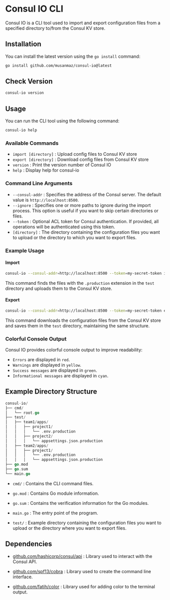 # Consul IO CLI

Consul IO is a CLI tool used to import and export configuration files from a specified directory to/from the Consul KV store.

## Installation

You can install the latest version using the `go install` command:

```sh
go install github.com/musanmaz/consul-io@latest
```

## Check Version

```sh
consul-io version
```

## Usage

You can run the CLI tool using the following command:

```sh
consul-io help
```
### Available Commands

- `import [directory]` : Upload config files to Consul KV store
- `export [directory]` : Download config files from Consul KV store
- `version` : Print the version number of Consul IO
- `help` : Display help for consul-io

### Command Line Arguments

- `--consul-addr` : Specifies the address of the Consul server. The default value is `http://localhost:8500`.
- `--ignore` : Specifies one or more paths to ignore during the import process. This option is useful if you want to skip certain directories or files.
- `--token` : Optional ACL token for Consul authentication. If provided, all operations will be authenticated using this token.
- `[directory]` : The directory containing the configuration files you want to upload or the directory to which you want to export files.

### Example Usage

#### Import
```sh
consul-io --consul-addr=http://localhost:8500 --token=my-secret-token import test --ignore="test/team1/apps/project2"
```
This command finds the files with the `.production` extension in the `test` directory and uploads them to the Consul KV store.



#### Export
```sh
consul-io --consul-addr=http://localhost:8500 --token=my-secret-token export test
```
This command downloads the configuration files from the Consul KV store and saves them in the `test` directory, maintaining the same structure.

### Colorful Console Output

Consul IO provides colorful console output to improve readability:

- `Errors` are displayed in `red`.
- `Warnings` are displayed in `yellow`.
- `Success messages` are displayed in `green`.
- `Informational messages` are displayed in `cyan`.


## Example Directory Structure

```go
consul-io/
├── cmd/
│   └── root.go
├── test/
│   ├── team1/apps/
│   │   ├── project1/
│   │   │   └── .env.production
│   │   ├── project2/
│   │   │   └── appsettings.json.production
│   ├── team2/apps/
│   │   ├── project1/
│   │   │   └── .env.production
│   │   │   └── appsettings.json.production
├── go.mod
├── go.sum
└── main.go
```

- `cmd/` : Contains the CLI command files.

- `go.mod` : Contains Go module information.

- `go.sum` : Contains the verification information for the Go modules.

- `main.go` : The entry point of the program.

- `test/` : Example directory containing the configuration files you want to upload or the directory where you want to export files.

## Dependencies

- [github.com/hashicorp/consul/api](https://github.com/hashicorp/consul/api) : Library used to interact with the Consul API.

- [github.com/spf13/cobra](https://github.com/spf13/cobra) : Library used to create the command line interface.

- [github.com/fatih/color](https://github.com/fatih/color)  : Library used for adding color to the terminal output.


